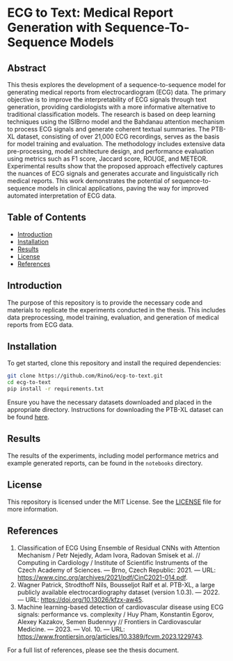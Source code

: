 
# ECG to Text: Medical Report Generation with Sequence-To-Sequence Models

## Abstract

This thesis explores the development of a sequence-to-sequence model for generating medical reports from electrocardiogram (ECG) data. The primary objective is to improve the interpretability of ECG signals through text generation, providing cardiologists with a more informative alternative to traditional classification models. The research is based on deep learning techniques using the ISIBrno model and the Bahdanau attention mechanism to process ECG signals and generate coherent textual summaries. The PTB-XL dataset, consisting of over 21,000 ECG recordings, serves as the basis for model training and evaluation. The methodology includes extensive data pre-processing, model architecture design, and performance evaluation using metrics such as F1 score, Jaccard score, ROUGE, and METEOR. Experimental results show that the proposed approach effectively captures the nuances of ECG signals and generates accurate and linguistically rich medical reports. This work demonstrates the potential of sequence-to-sequence models in clinical applications, paving the way for improved automated interpretation of ECG data.

## Table of Contents

- [Introduction](#introduction)
- [Installation](#installation)
- [Results](#results)
- [License](#license)
- [References](#references)

## Introduction

The purpose of this repository is to provide the necessary code and materials to replicate the experiments conducted in the thesis. This includes data preprocessing, model training, evaluation, and generation of medical reports from ECG data.

## Installation

To get started, clone this repository and install the required dependencies:

```bash
git clone https://github.com/RinoG/ecg-to-text.git
cd ecg-to-text
pip install -r requirements.txt
```

Ensure you have the necessary datasets downloaded and placed in the appropriate directory. Instructions for downloading the PTB-XL dataset can be found [here](https://doi.org/10.13026/kfzx-aw45).


## Results

The results of the experiments, including model performance metrics and example generated reports, can be found in the `notebooks` directory.

## License

This repository is licensed under the MIT License. See the [LICENSE](LICENSE) file for more information.

## References

1. Classification of ECG Using Ensemble of Residual CNNs with Attention Mechanism / Petr Nejedly, Adam Ivora, Radovan Smisek et al. // Computing in Cardiology / Institute of Scientific Instruments of the Czech Academy of Sciences. — Brno, Czech Republic: 2021. — URL: https://www.cinc.org/archives/2021/pdf/CinC2021-014.pdf.
2. Wagner Patrick, Strodthoff Nils, Bousseljot Ralf et al. PTB-XL, a large publicly available electrocardiography dataset (version 1.0.3). — 2022. — URL: https://doi.org/10.13026/kfzx-aw45.
3. Machine learning-based detection of cardiovascular disease using ECG signals: performance vs. complexity / Huy Pham, Konstantin Egorov, Alexey Kazakov, Semen Budennyy // Frontiers in Cardiovascular Medicine. — 2023. — Vol. 10. — URL: https://www.frontiersin.org/articles/10.3389/fcvm.2023.1229743.

For a full list of references, please see the thesis document.
